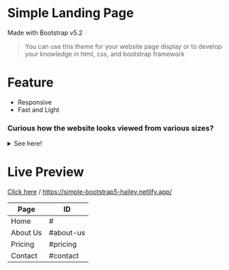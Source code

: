 # Simple Landing Page
Made with Bootstrap v5.2

> You can use this theme for your website page display or to develop your knowledge in html, css, and bootstrap framework

# Feature
- Responsive
- Fast and Light

### Curious how the website looks viewed from various sizes?
<details><summary>See here!</summary>

![image](https://user-images.githubusercontent.com/95448817/191277174-0c6a6e22-7a2a-4d0f-ae65-5954c4df3444.png)
- 1920x1080 (Desktop)

![image](https://user-images.githubusercontent.com/95448817/191277471-57d63f17-2922-48cd-889e-b038b2b32275.png)
- Tablet View

![image](https://user-images.githubusercontent.com/95448817/191277607-727496f4-5180-471a-97b5-6be6e26320ae.png)
- Android / IOS View

</details>

# Live Preview
[Click here](https://simple-bootstrap5-hailey.netlify.app/) / https://simple-bootstrap5-hailey.netlify.app/


| Page  | ID |
| ------------- | -------- |
| Home  | # |
| About Us  | #about-us |
| Pricing  | #pricing |
| Contact  | #contact |
